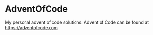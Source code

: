 # AdventOfCode
My personal advent of code solutions. Advent of Code can be found at https://adventofcode.com
